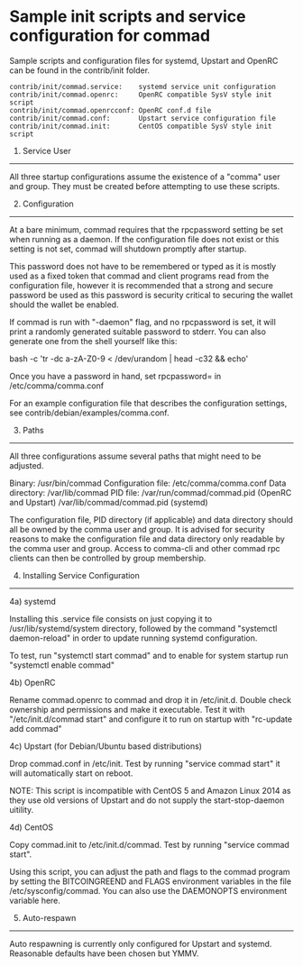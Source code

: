 Sample init scripts and service configuration for commad
==========================================================

Sample scripts and configuration files for systemd, Upstart and OpenRC
can be found in the contrib/init folder.

    contrib/init/commad.service:    systemd service unit configuration
    contrib/init/commad.openrc:     OpenRC compatible SysV style init script
    contrib/init/commad.openrcconf: OpenRC conf.d file
    contrib/init/commad.conf:       Upstart service configuration file
    contrib/init/commad.init:       CentOS compatible SysV style init script

1. Service User
---------------------------------

All three startup configurations assume the existence of a "comma" user
and group.  They must be created before attempting to use these scripts.

2. Configuration
---------------------------------

At a bare minimum, commad requires that the rpcpassword setting be set
when running as a daemon.  If the configuration file does not exist or this
setting is not set, commad will shutdown promptly after startup.

This password does not have to be remembered or typed as it is mostly used
as a fixed token that commad and client programs read from the configuration
file, however it is recommended that a strong and secure password be used
as this password is security critical to securing the wallet should the
wallet be enabled.

If commad is run with "-daemon" flag, and no rpcpassword is set, it will
print a randomly generated suitable password to stderr.  You can also
generate one from the shell yourself like this:

bash -c 'tr -dc a-zA-Z0-9 < /dev/urandom | head -c32 && echo'

Once you have a password in hand, set rpcpassword= in /etc/comma/comma.conf

For an example configuration file that describes the configuration settings,
see contrib/debian/examples/comma.conf.

3. Paths
---------------------------------

All three configurations assume several paths that might need to be adjusted.

Binary:              /usr/bin/commad
Configuration file:  /etc/comma/comma.conf
Data directory:      /var/lib/commad
PID file:            /var/run/commad/commad.pid (OpenRC and Upstart)
                     /var/lib/commad/commad.pid (systemd)

The configuration file, PID directory (if applicable) and data directory
should all be owned by the comma user and group.  It is advised for security
reasons to make the configuration file and data directory only readable by the
comma user and group.  Access to comma-cli and other commad rpc clients
can then be controlled by group membership.

4. Installing Service Configuration
-----------------------------------

4a) systemd

Installing this .service file consists on just copying it to
/usr/lib/systemd/system directory, followed by the command
"systemctl daemon-reload" in order to update running systemd configuration.

To test, run "systemctl start commad" and to enable for system startup run
"systemctl enable commad"

4b) OpenRC

Rename commad.openrc to commad and drop it in /etc/init.d.  Double
check ownership and permissions and make it executable.  Test it with
"/etc/init.d/commad start" and configure it to run on startup with
"rc-update add commad"

4c) Upstart (for Debian/Ubuntu based distributions)

Drop commad.conf in /etc/init.  Test by running "service commad start"
it will automatically start on reboot.

NOTE: This script is incompatible with CentOS 5 and Amazon Linux 2014 as they
use old versions of Upstart and do not supply the start-stop-daemon uitility.

4d) CentOS

Copy commad.init to /etc/init.d/commad. Test by running "service commad start".

Using this script, you can adjust the path and flags to the commad program by
setting the BITCOINGREEND and FLAGS environment variables in the file
/etc/sysconfig/commad. You can also use the DAEMONOPTS environment variable here.

5. Auto-respawn
-----------------------------------

Auto respawning is currently only configured for Upstart and systemd.
Reasonable defaults have been chosen but YMMV.

